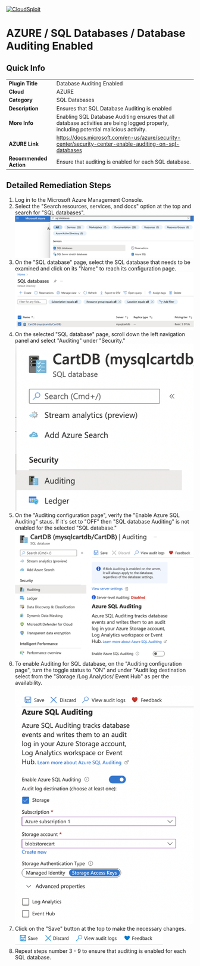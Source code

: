 [![CloudSploit](https://cloudsploit.com/img/logo-new-big-text-100.png "CloudSploit")](https://cloudsploit.com)

# AZURE / SQL Databases / Database Auditing Enabled

## Quick Info

| | |
|-|-|
| **Plugin Title** | Database Auditing Enabled |
| **Cloud** | AZURE |
| **Category** | SQL Databases |
| **Description** | Ensures that SQL Database Auditing is enabled |
| **More Info** | Enabling SQL Database Auditing ensures that all database activities are being logged properly, including potential malicious activity. |
| **AZURE Link** | https://docs.microsoft.com/en-us/azure/security-center/security-center-enable-auditing-on-sql-databases |
| **Recommended Action** | Ensure that auditing is enabled for each SQL database. |

## Detailed Remediation Steps

1. Log in to the Microsoft Azure Management Console.
2. Select the "Search resources, services, and docs" option at the top and search for "SQL databases". </br> <img src="/resources/azure/sqldatabases/database-auditing-enabled/step2.png"/>
3. On the "SQL database" page, select the SQL database that needs to be examined and click on its "Name" to reach its configuration page.</br><img src="/resources/azure/sqldatabases/database-auditing-enabled/step3.png"/>
4. On the selected "SQL database" page, scroll down the left navigation panel and select "Auditing" under "Security."</br> <img src="/resources/azure/sqldatabases/database-auditing-enabled/step4.png"/>
5. On the "Auditing configuration page", verify the "Enable Azure SQL Auditing" staus. If it's set to "OFF" then "SQL database Auditing" is not enabled for the selected "SQL database." </br> <img src="/resources/azure/sqldatabases/database-auditing-enabled/step5.png"/>
6. To enable Auditing for SQL database, on the "Auditing configuration page", turn the toggle status to "ON" and under "Audit log destination select from the "Storage /Log Analytics/ Event Hub" as per the availability.</br>  <img src="/resources/azure/sqldatabases/database-auditing-enabled/step6.png"/>
9. Click on the "Save" button at the top to make the necessary changes.</br>  <img src="/resources/azure/sqldatabases/database-auditing-enabled/step9.png"/>
10. Repeat steps number 3 - 9 to ensure that auditing is enabled for each SQL database.</br>
